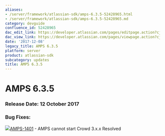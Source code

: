 ```yaml
---
aliases:
- /server/framework/atlassian-sdk/amps-6.3.5-52428965.html
- /server/framework/atlassian-sdk/amps-6.3.5-52428965.md
category: devguide
confluence_id: 52428965
dac_edit_link: https://developer.atlassian.com/pages/editpage.action?cjm=wozere&pageId=52428965
dac_view_link: https://developer.atlassian.com/pages/viewpage.action?cjm=wozere&pageId=52428965
date: '2017-12-08'
legacy_title: AMPS 6.3.5
platform: server
product: atlassian-sdk
subcategory: updates
title: AMPS 6.3.5
---
```

# AMPS 6.3.5

### Release Date: 12 October 2017

### Bug Fixes: 

<a href="https://ecosystem.atlassian.net/browse/AMPS-1401?src=confmacro" class="jira-issue-key"><img src="https://ecosystem.atlassian.net/secure/viewavatar?size=xsmall&amp;avatarId=15303&amp;avatarType=issuetype" class="icon" />AMPS-1401</a> - AMPS cannot start Crowd 3.x.x Resolved





















































































































































































































































































